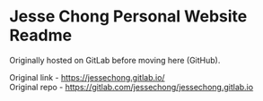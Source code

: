 # Jesse Chong Personal Website Readme

Originally hosted on GitLab before moving here (GitHub).  

Original link - https://jessechong.gitlab.io/  
Original repo - https://gitlab.com/jessechong/jessechong.gitlab.io  
